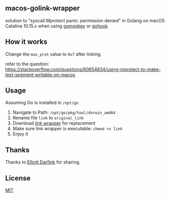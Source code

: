 ## macos-golink-wrapper

solution to "syscall.Mprotect panic: permission denied" in Golang on macOS Catalina 10.15.x when using [gomonkey](https://github.com/agiledragon/gomonkey) or [gohook](https://github.com/brahma-adshonor/gohook)

## How it works

Change the `max_prot` value to `0x7` after linking.

refer to the question:
https://stackoverflow.com/questions/60654834/using-mprotect-to-make-text-segment-writable-on-macos

## Usage

Assuming Go is installed in `/opt/go`

1. Navigate to Path: `/opt/go/pkg/tool/darwin_amd64`
2. Rename file `link` to `original_link`
3. Download [link wrapper](https://github.com/eisenxp/macos-golink-wrapper/blob/main/link) for replacement
4. Make sure link wrapper is executable: `chmod +x link`
5. Enjoy it

## Thanks

Thanks to [Elliott Darfink](https://stackoverflow.com/users/976724/elliott-darfink) for sharing.


## License

[MIT](https://opensource.org/licenses/MIT)
